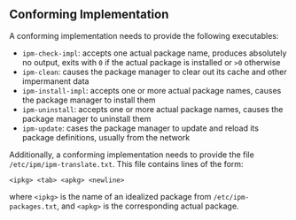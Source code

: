 
## Conforming Implementation

A conforming implementation needs to provide the following executables:

*   `ipm-check-impl`: accepts one actual package name, produces absolutely no
    output, exits with `0` if the actual package is installed or `>0` otherwise
*   `ipm-clean`: causes the package manager to clear out its cache and other
     impermanent data
*   `ipm-install-impl`: accepts one or more actual package names, causes the
    package manager to install them
*   `ipm-uninstall`: accepts one or more actual package names, causes the
    package manager to uninstall them
*   `ipm-update`: cases the package manager to update and reload its package
    definitions, usually from the network

Additionally, a conforming implementation needs to provide the file
`/etc/ipm/ipm-translate.txt`. This file contains lines of the form:

```
<ipkg> <tab> <apkg> <newline>
```

where `<ipkg>` is the name of an idealized package from `/etc/ipm-packages.txt`,
and `<apkg>` is the corresponding actual package.
